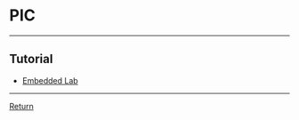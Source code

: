# PIC

---
## Tutorial
- [Embedded Lab](https://embedded-lab.com/blog/embedded-lab-experiments/)

---

[Return](./../HardwareBoard.md)